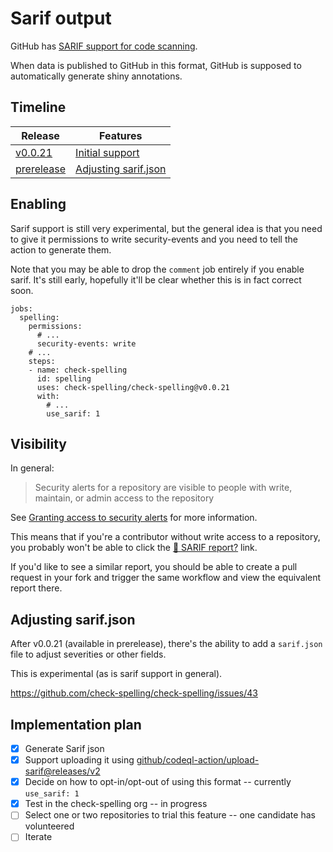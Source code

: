# Sarif output

GitHub has [SARIF support for code scanning](https://docs.github.com/en/code-security/code-scanning/integrating-with-code-scanning/sarif-support-for-code-scanning).

When data is published to GitHub in this format, GitHub is supposed to automatically generate shiny annotations.

## Timeline

Release | Features
-|-
[v0.0.21](https://github.com/check-spelling/check-spelling/releases/tag/v0.0.21) | [Initial support](#Enabling)
[prerelease](https://github.com/check-spelling/check-spelling/commits/prerelease) | [Adjusting sarif.json](#adjusting-sarifjson)

## Enabling

Sarif support is still very experimental, but the general idea is that you need to give it permissions to write security-events and you need to tell the action to generate them.

Note that you may be able to drop the `comment` job entirely if you enable sarif. It's still early, hopefully it'll be clear whether this is in fact correct soon.

```workflow
jobs:
  spelling:
    permissions:
      # ...
      security-events: write
    # ...
    steps:
    - name: check-spelling
      id: spelling
      uses: check-spelling/check-spelling@v0.0.21
      with:
        # ...
        use_sarif: 1
```

## Visibility

In general:

> Security alerts for a repository are visible to people with write, maintain, or admin access to the repository

See [Granting access to security alerts](https://docs.github.com/en/repositories/managing-your-repositorys-settings-and-features/enabling-features-for-your-repository/managing-security-and-analysis-settings-for-your-repository#granting-access-to-security-alerts) for more information.

This means that if you're a contributor without write access to a repository, you probably won't be able to click the [👼 SARIF report?](#) link.

If you'd like to see a similar report, you should be able to create a pull request in your fork and trigger the same workflow and view the equivalent report there.

## Adjusting sarif.json

After v0.0.21 (available in prerelease), there's the ability to add a `sarif.json` file to adjust severities or other fields.

This is experimental (as is sarif support in general).

https://github.com/check-spelling/check-spelling/issues/43

## Implementation plan

- [x] Generate Sarif json
- [x] Support uploading it using [github/codeql-action/upload-sarif@releases/v2](https://github.com/github/codeql-action/tree/releases/v2/upload-sarif)
- [x] Decide on how to opt-in/opt-out of using this format -- currently `use_sarif: 1`
- [x] Test in the check-spelling org -- in progress
- [ ] Select one or two repositories to trial this feature -- one candidate has volunteered
- [ ] Iterate
